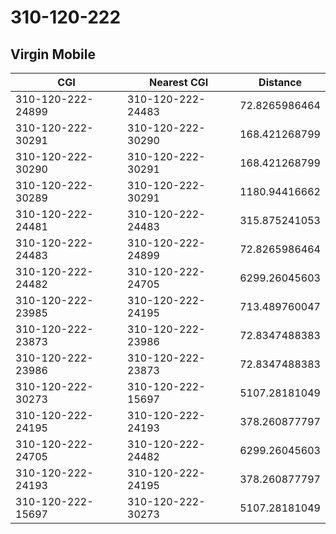 # 310-120-222
## Virgin Mobile


| CGI | Nearest CGI | Distance |
|-----|-------------|----------|
| 310-120-222-24899 | 310-120-222-24483 | 72.8265986464 |
| 310-120-222-30291 | 310-120-222-30290 | 168.421268799 |
| 310-120-222-30290 | 310-120-222-30291 | 168.421268799 |
| 310-120-222-30289 | 310-120-222-30291 | 1180.94416662 |
| 310-120-222-24481 | 310-120-222-24483 | 315.875241053 |
| 310-120-222-24483 | 310-120-222-24899 | 72.8265986464 |
| 310-120-222-24482 | 310-120-222-24705 | 6299.26045603 |
| 310-120-222-23985 | 310-120-222-24195 | 713.489760047 |
| 310-120-222-23873 | 310-120-222-23986 | 72.8347488383 |
| 310-120-222-23986 | 310-120-222-23873 | 72.8347488383 |
| 310-120-222-30273 | 310-120-222-15697 | 5107.28181049 |
| 310-120-222-24195 | 310-120-222-24193 | 378.260877797 |
| 310-120-222-24705 | 310-120-222-24482 | 6299.26045603 |
| 310-120-222-24193 | 310-120-222-24195 | 378.260877797 |
| 310-120-222-15697 | 310-120-222-30273 | 5107.28181049 |

